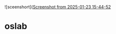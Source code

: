![sceenshort]([Screenshot from 2025-01-23 15-44-52](https://github.com/user-attachments/assets/e3638e34-dbb2-4659-aefd-94ff3b5cc6c5)
# oslab
